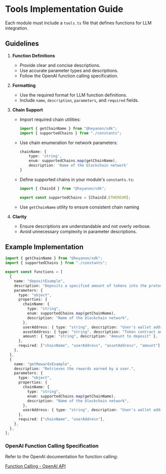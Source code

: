 # Tools Implementation Guide

Each module must include a `tools.ts` file that defines functions for LLM integration.

## Guidelines

1. **Function Definitions**

   - Provide clear and concise descriptions.
   - Use accurate parameter types and descriptions.
   - Follow the OpenAI function calling specification.

2. **Formatting**

   - Use the required format for LLM function definitions.
   - Include `name`, `description`, `parameters`, and `required` fields.

3. **Chain Support**

   - Import required chain utilities:
     ```typescript
     import { getChainName } from "@heyanon/sdk";
     import { supportedChains } from "./constants";
     ```
   - Use chain enumeration for network parameters:
     ```typescript
     chainName: {
         type: 'string',
         enum: supportedChains.map(getChainName),
         description: 'Name of the blockchain network'
     }
     ```
   - Define supported chains in your module's `constants.ts`:

     ```typescript
     import { ChainId } from "@heyanon/sdk";

     export const supportedChains = [ChainId.ETHEREUM];
     ```

   - Use `getChainName` utility to ensure consistent chain naming

4. **Clarity**

   - Ensure descriptions are understandable and not overly verbose.
   - Avoid unnecessary complexity in parameter descriptions.

## Example Implementation

```typescript
import { getChainName } from "@heyanon/sdk";
import { supportedChains } from "./constants";

export const functions = [
  {
    name: "depositExample",
    description: "Deposits a specified amount of tokens into the protocol.",
    parameters: {
      type: "object",
      properties: {
        chainName: {
          type: "string",
          enum: supportedChains.map(getChainName),
          description: "Name of the blockchain network",
        },
        userAddress: { type: "string", description: "User's wallet address" },
        assetAddress: { type: "string", description: "Token contract address" },
        amount: { type: "string", description: "Amount to deposit" },
      },
      required: ["chainName", "userAddress", "assetAddress", "amount"],
    },
  },
  {
    name: "getRewardsExample",
    description: "Retrieves the rewards earned by a user.",
    parameters: {
      type: "object",
      properties: {
        chainName: {
          type: "string",
          enum: supportedChains.map(getChainName),
          description: "Name of the blockchain network",
        },
        userAddress: { type: "string", description: "User's wallet address" },
      },
      required: ["chainName", "userAddress"],
    },
  },
];
```

### OpenAI Function Calling Specification

Refer to the OpenAI documentation for function calling:

[Function Calling - OpenAI API](https://platform.openai.com/docs/guides/gpt/function-calling)
